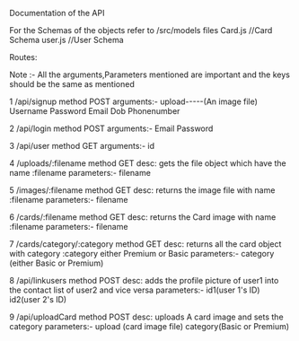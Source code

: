 Documentation of the API

For the Schemas of the objects refer to /src/models
files
Card.js //Card Schema
user.js //User Schema



Routes:

Note :- All the arguments,Parameters mentioned are important and the keys should be the same as mentioned

1 /api/signup  method POST
arguments:-
upload-----(An image file)
Username
Password
Email
Dob
Phonenumber

2 /api/login   method POST
arguments:-
Email
Password

3 /api/user     method GET
arguments:-
id

4 /uploads/:filename  method GET
desc: gets the file object which have the name :filename 
parameters:-
filename

5 /images/:filename method GET
desc: returns the image file with name :filename
parameters:-
filename

6 /cards/:filename method GET
desc: returns the Card image with name :filename
parameters:-
filename

7 /cards/category/:category method GET
desc: returns all the card object with category :category either Premium or Basic 
parameters:-
category (either Basic or Premium)

8 /api/linkusers method POST
desc: adds the profile picture of user1 into the contact list of user2 and vice versa
parameters:-
id1(user 1's ID)
id2(user 2's ID)

9 /api/uploadCard method POST
desc: uploads A card image and sets the category
parameters:-
upload (card image file)
category(Basic or Premium)